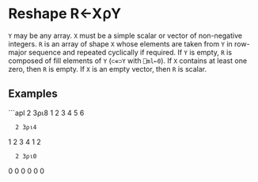 <div style="display: none;">
  ⍴
</div>






<h1 class="heading"><span class="name">Reshape</span> <span class="command">R←X⍴Y</span></h1>



`Y` may be any array.  `X` must be a simple scalar or vector of non-negative integers.  `R` is an array of shape `X` whose elements are taken from `Y` in row-major sequence and repeated cyclically if required.  If `Y` is empty, `R` is composed of fill elements of `Y` (`⊂∊⊃Y` with `⎕ml←0`).  If `X` contains at least one zero, then `R` is empty.  If `X` is an empty vector, then `R` is scalar.

<h2 class="example">Examples</h2>
```apl
      2 3⍴⍳8
1 2 3
4 5 6
 
      2 3⍴⍳4
1 2 3
4 1 2
 
      2 3⍴⍳0
0 0 0
0 0 0
```



